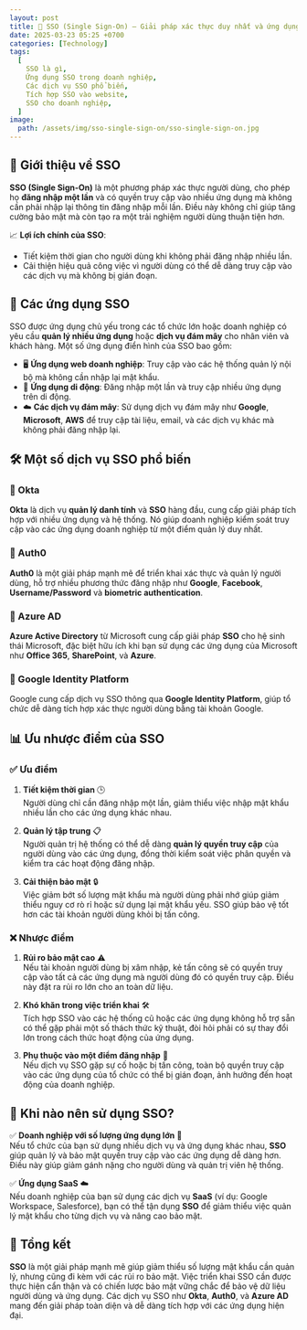 ```yaml
---
layout: post
title: 🔑 SSO (Single Sign-On) – Giải pháp xác thực duy nhất và ứng dụng thực tế
date: 2025-03-23 05:25 +0700
categories: [Technology]
tags:
  [
    SSO là gì,
    Ứng dụng SSO trong doanh nghiệp,
    Các dịch vụ SSO phổ biến,
    Tích hợp SSO vào website,
    SSO cho doanh nghiệp,
  ]
image:
  path: /assets/img/sso-single-sign-on/sso-single-sign-on.jpg
---
```


## 🎯 Giới thiệu về SSO
**SSO (Single Sign-On)** là một phương pháp xác thực người dùng, cho phép họ **đăng nhập một lần** và có quyền truy cập vào nhiều ứng dụng mà không cần phải nhập lại thông tin đăng nhập mỗi lần. Điều này không chỉ giúp tăng cường bảo mật mà còn tạo ra một trải nghiệm người dùng thuận tiện hơn.

📈 **Lợi ích chính của SSO**:
- Tiết kiệm thời gian cho người dùng khi không phải đăng nhập nhiều lần.
- Cải thiện hiệu quả công việc vì người dùng có thể dễ dàng truy cập vào các dịch vụ mà không bị gián đoạn.

## 🔧 Các ứng dụng SSO
SSO được ứng dụng chủ yếu trong các tổ chức lớn hoặc doanh nghiệp có yêu cầu **quản lý nhiều ứng dụng** hoặc **dịch vụ đám mây** cho nhân viên và khách hàng. Một số ứng dụng điển hình của SSO bao gồm:

- 🖥 **Ứng dụng web doanh nghiệp**: Truy cập vào các hệ thống quản lý nội bộ mà không cần nhập lại mật khẩu.
- 📱 **Ứng dụng di động**: Đăng nhập một lần và truy cập nhiều ứng dụng trên di động.
- ☁️ **Các dịch vụ đám mây**: Sử dụng dịch vụ đám mây như **Google**, **Microsoft**, **AWS** để truy cập tài liệu, email, và các dịch vụ khác mà không phải đăng nhập lại.

## 🛠 Một số dịch vụ SSO phổ biến
### 🔑 Okta  
**Okta** là dịch vụ **quản lý danh tính** và **SSO** hàng đầu, cung cấp giải pháp tích hợp với nhiều ứng dụng và hệ thống. Nó giúp doanh nghiệp kiểm soát truy cập vào các ứng dụng doanh nghiệp từ một điểm quản lý duy nhất.
  
### 🔑 Auth0  
**Auth0** là một giải pháp mạnh mẽ để triển khai xác thực và quản lý người dùng, hỗ trợ nhiều phương thức đăng nhập như **Google**, **Facebook**, **Username/Password** và **biometric authentication**.

### 🔑 Azure AD  
**Azure Active Directory** từ Microsoft cung cấp giải pháp **SSO** cho hệ sinh thái Microsoft, đặc biệt hữu ích khi bạn sử dụng các ứng dụng của Microsoft như **Office 365**, **SharePoint**, và **Azure**.

### 🔑 Google Identity Platform  
Google cung cấp dịch vụ SSO thông qua **Google Identity Platform**, giúp tổ chức dễ dàng tích hợp xác thực người dùng bằng tài khoản Google.

## 📊 Ưu nhược điểm của SSO

### ✅ **Ưu điểm**
1. **Tiết kiệm thời gian** 🕒  
   Người dùng chỉ cần đăng nhập một lần, giảm thiểu việc nhập mật khẩu nhiều lần cho các ứng dụng khác nhau.
   
2. **Quản lý tập trung** 📋  
   Người quản trị hệ thống có thể dễ dàng **quản lý quyền truy cập** của người dùng vào các ứng dụng, đồng thời kiểm soát việc phân quyền và kiểm tra các hoạt động đăng nhập.

3. **Cải thiện bảo mật** 🔒  
   Việc giảm bớt số lượng mật khẩu mà người dùng phải nhớ giúp giảm thiểu nguy cơ rò rỉ hoặc sử dụng lại mật khẩu yếu. SSO giúp bảo vệ tốt hơn các tài khoản người dùng khỏi bị tấn công.

### ❌ **Nhược điểm**
1. **Rủi ro bảo mật cao** ⚠️  
   Nếu tài khoản người dùng bị xâm nhập, kẻ tấn công sẽ có quyền truy cập vào tất cả các ứng dụng mà người dùng đó có quyền truy cập. Điều này đặt ra rủi ro lớn cho an toàn dữ liệu.

2. **Khó khăn trong việc triển khai** 🛠  
   Tích hợp SSO vào các hệ thống cũ hoặc các ứng dụng không hỗ trợ sẵn có thể gặp phải một số thách thức kỹ thuật, đòi hỏi phải có sự thay đổi lớn trong cách thức hoạt động của ứng dụng.

3. **Phụ thuộc vào một điểm đăng nhập** 🔐  
   Nếu dịch vụ SSO gặp sự cố hoặc bị tấn công, toàn bộ quyền truy cập vào các ứng dụng của tổ chức có thể bị gián đoạn, ảnh hưởng đến hoạt động của doanh nghiệp.

## 🧠 Khi nào nên sử dụng SSO?

✅ **Doanh nghiệp với số lượng ứng dụng lớn** 🏢  
Nếu tổ chức của bạn sử dụng nhiều dịch vụ và ứng dụng khác nhau, **SSO** giúp quản lý và bảo mật quyền truy cập vào các ứng dụng dễ dàng hơn. Điều này giúp giảm gánh nặng cho người dùng và quản trị viên hệ thống.

✅ **Ứng dụng SaaS** ☁️  
Nếu doanh nghiệp của bạn sử dụng các dịch vụ **SaaS** (ví dụ: Google Workspace, Salesforce), bạn có thể tận dụng **SSO** để giảm thiểu việc quản lý mật khẩu cho từng dịch vụ và nâng cao bảo mật.

## 🚀 Tổng kết
**SSO** là một giải pháp mạnh mẽ giúp giảm thiểu số lượng mật khẩu cần quản lý, nhưng cũng đi kèm với các rủi ro bảo mật. Việc triển khai SSO cần được thực hiện cẩn thận và có chiến lược bảo mật vững chắc để bảo vệ dữ liệu người dùng và ứng dụng. Các dịch vụ SSO như **Okta**, **Auth0**, và **Azure AD** mang đến giải pháp toàn diện và dễ dàng tích hợp với các ứng dụng hiện đại.
